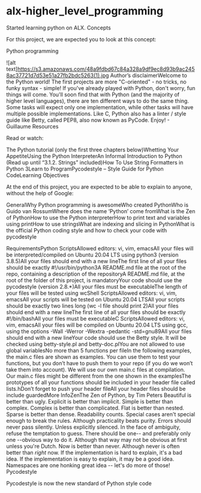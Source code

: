 # alx-higher_level_programming

Started learning python on ALX.
Concepts

For this project, we are expected you to look at this concept:

Python programming

![alt text]https://s3.amazonaws.com/48a9fdbd67c84a328a9df9ec8d93b9ac2458ac37721d7d53e51a27fb2bdc5263(1).jpg
Author’s disclaimerWelcome to the Python world! The first projects are more "C-oriented" - no tricks, no funky syntax - simple! If you've already played with Python, don't worry, fun things will come. You'll soon find that with Python (and the majority of higher level languages), there are ten different ways to do the same thing. Some tasks will expect only one implementation, while other tasks will have multiple possible implementations. Like C, Python also has a linter / style guide like Betty, called PEP8, also now known as PyCode. Enjoy! - Guillaume Resources

Read or watch:

The Python tutorial (only the first three chapters below)Whetting Your AppetiteUsing the Python InterpreterAn Informal Introduction to Python (Read up until “3.1.2. Strings” included)How To Use String Formatters in Python 3Learn to ProgramPycodestyle – Style Guide for Python CodeLearning Objectives

At the end of this project, you are expected to be able to explain to anyone, without the help of Google:

GeneralWhy Python programming is awesomeWho created PythonWho is Guido van RossumWhere does the name ‘Python’ come fromWhat is the Zen of PythonHow to use the Python interpreterHow to print text and variables using printHow to use stringsWhat are indexing and slicing in PythonWhat is the official Python coding style and how to check your code with pycodestyle

RequirementsPython ScriptsAllowed editors: vi, vim, emacsAll your files will be interpreted/compiled on Ubuntu 20.04 LTS using python3 (version 3.8.5)All your files should end with a new lineThe first line of all your files should be exactly #!/usr/bin/python3A README.md file at the root of the repo, containing a description of the repositoryA README.md file, at the root of the folder of this project, is mandatoryYour code should use the pycodestyle (version 2.8.*)All your files must be executableThe length of your files will be tested using wcShell ScriptsAllowed editors: vi, vim, emacsAll your scripts will be tested on Ubuntu 20.04 LTSAll your scripts should be exactly two lines long (wc -l file should print 2)All your files should end with a new lineThe first line of all your files should be exactly #!/bin/bashAll your files must be executableC ScriptsAllowed editors: vi, vim, emacsAll your files will be compiled on Ubuntu 20.04 LTS using gcc, using the options -Wall -Werror -Wextra -pedantic -std=gnu89All your files should end with a new lineYour code should use the Betty style. It will be checked using betty-style.pl and betty-doc.plYou are not allowed to use global variablesNo more than 5 functions per fileIn the following examples, the main.c files are shown as examples. You can use them to test your functions, but you don’t have to push them to your repo (if you do we won’t take them into account). We will use our own main.c files at compilation. Our main.c files might be different from the one shown in the examplesThe prototypes of all your functions should be included in your header file called lists.hDon’t forget to push your header fileAll your header files should be include guardedMore InfoZenThe Zen of Python, by Tim Peters Beautiful is better than ugly. Explicit is better than implicit. Simple is better than complex. Complex is better than complicated. Flat is better than nested. Sparse is better than dense. Readability counts. Special cases aren't special enough to break the rules. Although practicality beats purity. Errors should never pass silently. Unless explicitly silenced. In the face of ambiguity, refuse the temptation to guess. There should be one-- and preferably only one --obvious way to do it. Although that way may not be obvious at first unless you're Dutch. Now is better than never. Although never is often better than *right* now. If the implementation is hard to explain, it's a bad idea. If the implementation is easy to explain, it may be a good idea. Namespaces are one honking great idea -- let's do more of those! Pycodestyle

Pycodestyle is now the new standard of Python style code

